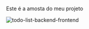 Este é a amosta do meu projeto


![todo-list-backend-frontend](https://github.com/user-attachments/assets/c9ac5932-0c43-4955-9e56-2dbf9350f2c9)
